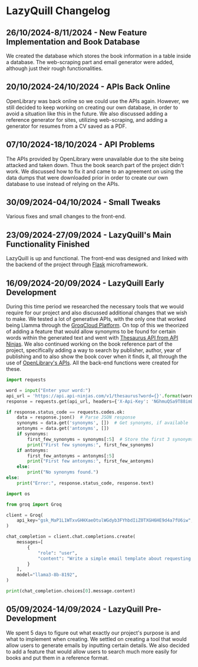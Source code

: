 # LazyQuill Changelog

## 26/10/2024-8/11/2024 - New Feature Implementation and Book Database
We created the database which stores the book information in a table inside a database. The web-scraping part and email generator were added, although just their rough functionalities.

## 20/10/2024-24/10/2024 - APIs Back Online
OpenLibrary was back online so we could use the APIs again. However, we still decided to keep working on creating our own database, in order to avoid a situation like this in the future. We also discussed adding a reference generator for sites, utilizing web-scraping, and adding a generator for resumes from a CV saved as a PDF.

## 07/10/2024-18/10/2024 - API Problems
The APIs provided by OpenLibrary were unavailable due to the site being attacked and taken down. Thus the book search part of the project didn't work. We discussed how to fix it and came to an agreement on using the data dumps that were downloaded prior in order to create our own database to use instead of relying on the APIs.

## 30/09/2024-04/10/2024 - Small Tweaks
Various fixes and small changes to the front-end. 

## 23/09/2024-27/09/2024 - LazyQuill's Main Functionality Finished
LazyQuill is up and functional. The front-end was designed and linked with the backend of the project through [Flask](https://flask.palletsprojects.com/en/stable/) microframework.

## 16/09/2024-20/09/2024 - LazyQuill Early Development
During this time period we researched the necessary tools that we would require for our project and also discussed additional changes that we wish to make. We tested a lot of generative APIs, with the only one that worked being Llamma through the [GroqCloud Platform](https://groq.com/groqcloud/). On top of this we theorized of adding a feature that would allow synonyms to be found for certain words within the generated text and went with [Thesaurus API from API Ninjas](https://api-ninjas.com/api/thesaurus). We also continued working on the book reference part of the project, specifically adding a way to search by publisher, author, year of publishing and to also show the book cover when it finds it, all through the use of [OpenLibrary's  APIs](https://openlibrary.org/developers/api). All the back-end functions were created for these.
```python
import requests

word = input("Enter your word:")
api_url = 'https://api.api-ninjas.com/v1/thesaurus?word={}'.format(word)
response = requests.get(api_url, headers={'X-Api-Key': 'NGhmuQSa9T88imDosm5ruQ==srVXTXfoZwm6XfT5'})

if response.status_code == requests.codes.ok:
    data = response.json()  # Parse JSON response
    synonyms = data.get('synonyms', [])  # Get synonyms, if available
    antonyms = data.get('antonyms', [])
    if synonyms:
        first_few_synonyms = synonyms[:5]  # Store the first 3 synonyms in a list
        print("First few synonyms:", first_few_synonyms)
    if antonyms:
        first_few_antonyms = antonyms[:5]
        print("First few antonyms:", first_few_antonyms)
    else:
        print("No synonyms found.")
else:
    print("Error:", response.status_code, response.text)
```
```python
import os

from groq import Groq

client = Groq(
    api_key="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",
)

chat_completion = client.chat.completions.create(
    messages=[
        {
            "role": "user",
            "content": "Write a simple email template about requesting documents of confirmation of enrollment",
        }
    ],
    model="llama3-8b-8192",
)

print(chat_completion.choices[0].message.content)
```

## 05/09/2024-14/09/2024 - LazyQuill Pre-Development
We spent 5 days to figure out what exactly our project's purpose is and what to implement when creating. We settled on creating a tool that would allow users to generate emails by inputting certain details. We also decided to add a feature that would allow users to search much more easily for books and put them in a reference format. 







